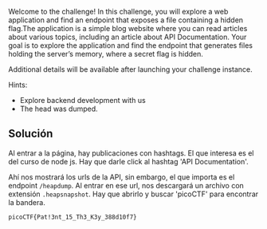Welcome to the challenge! In this challenge, you will explore a web application and find an endpoint that exposes a file containing a hidden flag.The application is a simple blog website where you can read articles about various topics, including an article about API Documentation. Your goal is to explore the application and find the endpoint that generates files holding the server’s memory, where a secret flag is hidden.

Additional details will be available after launching your challenge instance.

Hints:
- Explore backend development with us
- The head was dumped.

## Solución
Al entrar a la página, hay publicaciones con hashtags. El que interesa es el del curso de node js. Hay que darle click al hashtag 'API Documentation'.

Ahí nos mostrará los urls de la API, sin embargo, el que importa es el endpoint `/heapdump`. Al entrar en ese url, nos descargará un archivo con extensión `.heapsnapshot`. Hay que abrirlo y buscar 'picoCTF' para encontrar la bandera.

`picoCTF{Pat!3nt_15_Th3_K3y_388d10f7}`